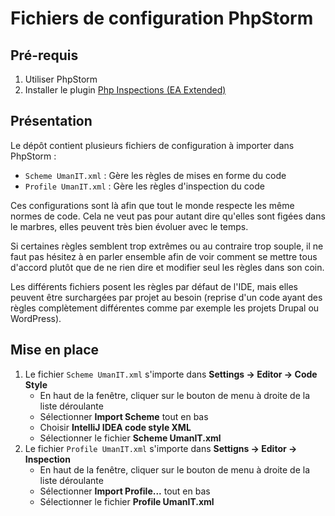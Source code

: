 # Fichiers de configuration PhpStorm

## Pré-requis
1. Utiliser PhpStorm
1. Installer le plugin [Php Inspections ​(EA Extended)](https://plugins.jetbrains.com/plugin/7622-php-inspections-ea-extended-)

## Présentation
Le dépôt contient plusieurs fichiers de configuration à importer dans PhpStorm :
* `Scheme UmanIT.xml` : Gère les règles de mises en forme du code
* `Profile UmanIT.xml` : Gère les règles d'inspection du code

Ces configurations sont là afin que tout le monde respecte les même normes de code. Cela ne veut pas pour autant dire
qu'elles sont figées dans le marbres, elles peuvent très bien évoluer avec le temps.

Si certaines règles semblent trop extrêmes ou au contraire trop souple, il ne faut pas hésitez à en parler ensemble
afin de voir comment se mettre tous d'accord plutôt que de ne rien dire et modifier seul les règles dans son coin.

Les différents fichiers posent les règles par défaut de l'IDE, mais elles peuvent être surchargées par projet au besoin
(reprise d'un code ayant des règles complètement différentes comme par exemple les projets Drupal ou WordPress).

## Mise en place
1. Le fichier `Scheme UmanIT.xml` s'importe dans **Settings -> Editor -> Code Style**
    * En haut de la fenêtre, cliquer sur le bouton de menu à droite de la liste déroulante
    * Sélectionner **Import Scheme** tout en bas
    * Choisir **IntelliJ IDEA code style XML**
    * Sélectionner le fichier **Scheme UmanIT.xml**
1. Le fichier `Profile UmanIT.xml` s'importe dans **Settigns -> Editor -> Inspection**
    * En haut de la fenêtre, cliquer sur le bouton de menu à droite de la liste déroulante
    * Sélectionner **Import Profile...** tout en bas
    * Sélectionner le fichier **Profile UmanIT.xml**
